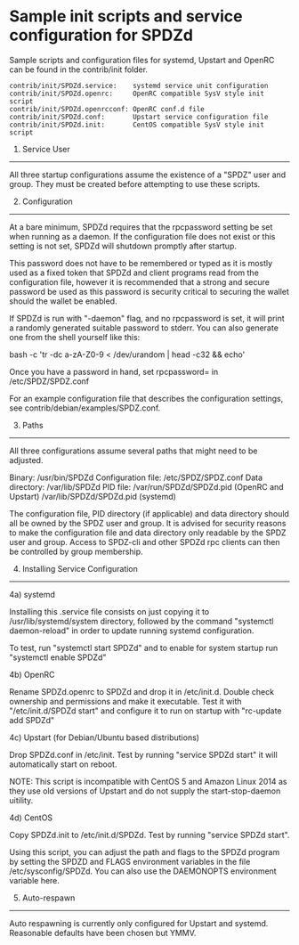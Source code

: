 Sample init scripts and service configuration for SPDZd
==========================================================

Sample scripts and configuration files for systemd, Upstart and OpenRC
can be found in the contrib/init folder.

    contrib/init/SPDZd.service:    systemd service unit configuration
    contrib/init/SPDZd.openrc:     OpenRC compatible SysV style init script
    contrib/init/SPDZd.openrcconf: OpenRC conf.d file
    contrib/init/SPDZd.conf:       Upstart service configuration file
    contrib/init/SPDZd.init:       CentOS compatible SysV style init script

1. Service User
---------------------------------

All three startup configurations assume the existence of a "SPDZ" user
and group.  They must be created before attempting to use these scripts.

2. Configuration
---------------------------------

At a bare minimum, SPDZd requires that the rpcpassword setting be set
when running as a daemon.  If the configuration file does not exist or this
setting is not set, SPDZd will shutdown promptly after startup.

This password does not have to be remembered or typed as it is mostly used
as a fixed token that SPDZd and client programs read from the configuration
file, however it is recommended that a strong and secure password be used
as this password is security critical to securing the wallet should the
wallet be enabled.

If SPDZd is run with "-daemon" flag, and no rpcpassword is set, it will
print a randomly generated suitable password to stderr.  You can also
generate one from the shell yourself like this:

bash -c 'tr -dc a-zA-Z0-9 < /dev/urandom | head -c32 && echo'

Once you have a password in hand, set rpcpassword= in /etc/SPDZ/SPDZ.conf

For an example configuration file that describes the configuration settings,
see contrib/debian/examples/SPDZ.conf.

3. Paths
---------------------------------

All three configurations assume several paths that might need to be adjusted.

Binary:              /usr/bin/SPDZd
Configuration file:  /etc/SPDZ/SPDZ.conf
Data directory:      /var/lib/SPDZd
PID file:            /var/run/SPDZd/SPDZd.pid (OpenRC and Upstart)
                     /var/lib/SPDZd/SPDZd.pid (systemd)

The configuration file, PID directory (if applicable) and data directory
should all be owned by the SPDZ user and group.  It is advised for security
reasons to make the configuration file and data directory only readable by the
SPDZ user and group.  Access to SPDZ-cli and other SPDZd rpc clients
can then be controlled by group membership.

4. Installing Service Configuration
-----------------------------------

4a) systemd

Installing this .service file consists on just copying it to
/usr/lib/systemd/system directory, followed by the command
"systemctl daemon-reload" in order to update running systemd configuration.

To test, run "systemctl start SPDZd" and to enable for system startup run
"systemctl enable SPDZd"

4b) OpenRC

Rename SPDZd.openrc to SPDZd and drop it in /etc/init.d.  Double
check ownership and permissions and make it executable.  Test it with
"/etc/init.d/SPDZd start" and configure it to run on startup with
"rc-update add SPDZd"

4c) Upstart (for Debian/Ubuntu based distributions)

Drop SPDZd.conf in /etc/init.  Test by running "service SPDZd start"
it will automatically start on reboot.

NOTE: This script is incompatible with CentOS 5 and Amazon Linux 2014 as they
use old versions of Upstart and do not supply the start-stop-daemon uitility.

4d) CentOS

Copy SPDZd.init to /etc/init.d/SPDZd. Test by running "service SPDZd start".

Using this script, you can adjust the path and flags to the SPDZd program by
setting the SPDZD and FLAGS environment variables in the file
/etc/sysconfig/SPDZd. You can also use the DAEMONOPTS environment variable here.

5. Auto-respawn
-----------------------------------

Auto respawning is currently only configured for Upstart and systemd.
Reasonable defaults have been chosen but YMMV.
